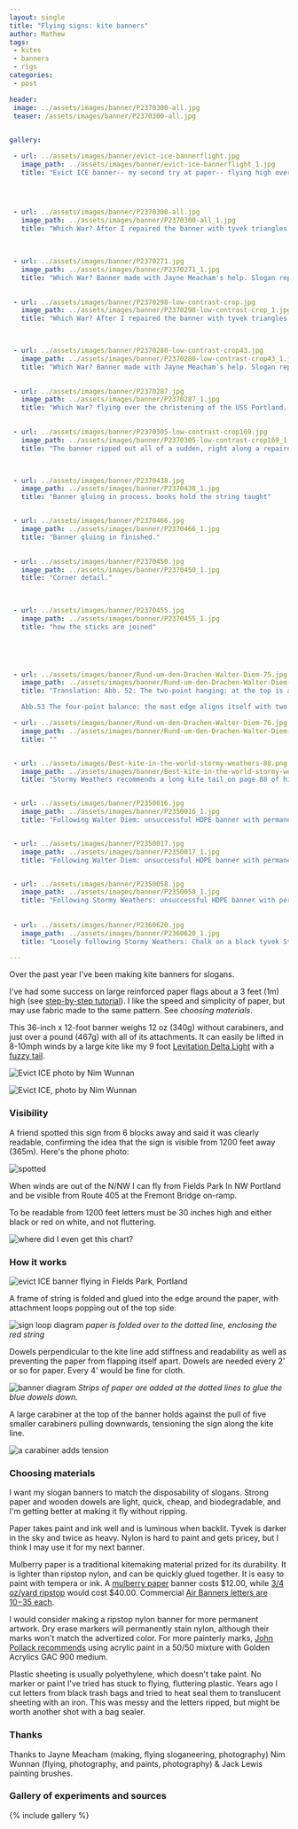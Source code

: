 ```yaml
---
layout: single
title: "Flying signs: kite banners"
author: Mathew
tags:
 - kites
 - banners
 - rigs
categories:
 - post

header:
 image: ../assets/images/banner/P2370300-all.jpg
 teaser: /assets/images/banner/P2370300-all.jpg
 

gallery:

 - url: ../assets/images/banner/evict-ice-bannerflight.jpg
   image_path: ../assets/images/banner/evict-ice-bannerflight_1.jpg
   title: "Evict ICE banner-- my second try at paper-- flying high over Fields Park, Portland. Photo Nim Wunnan."




 - url: ../assets/images/banner/P2370300-all.jpg
   image_path: ../assets/images/banner/P2370300-all_1.jpg
   title: "Which War? After I repaired the banner with tyvek triangles at each side. Original banner made with Jayne Meacham's help. Slogan represents ambivalence and confusion over a lifetime of expanding war. Photo Jayne Meacham."
   
   
   
 - url: ../assets/images/banner/P2370271.jpg
   image_path: ../assets/images/banner/P2370271_1.jpg
   title: "Which War? Banner made with Jayne Meacham's help. Slogan represents ambivalence and confusion over a lifetime of expanding war. Photo Jayne Meacham."

   
 - url: ../assets/images/banner/P2370298-low-contrast-crop.jpg
   image_path: ../assets/images/banner/P2370298-low-contrast-crop_1.jpg
   title: "Which War? After I repaired the banner with tyvek triangles at each side. Photo Jayne Meacham."
  


 - url: ../assets/images/banner/P2370280-low-contrast-crop43.jpg
   image_path: ../assets/images/banner/P2370280-low-contrast-crop43_1.jpg
   title: "Which War? Banner made with Jayne Meacham's help. Slogan represents ambivalence and confusion over a lifetime of expanding war."
   

 - url: ../assets/images/banner/P2370287.jpg
   image_path: ../assets/images/banner/P2370287_1.jpg
   title: "Which War? flying over the christening of the USS Portland. Photo Jayne Meacham."  
   

 - url: ../assets/images/banner/P2370305-low-contrast-crop169.jpg
   image_path: ../assets/images/banner/P2370305-low-contrast-crop169_1.jpg
   title: "The banner ripped out all of a sudden, right along a repaired tear. Photo Jayne Meacham."
 


 - url: ../assets/images/banner/P2370438.jpg
   image_path: ../assets/images/banner/P2370438_1.jpg
   title: "Banner gluing in process. books hold the string taught"   


 - url: ../assets/images/banner/P2370466.jpg
   image_path: ../assets/images/banner/P2370466_1.jpg
   title: "Banner gluing in finished."
   

 - url: ../assets/images/banner/P2370450.jpg
   image_path: ../assets/images/banner/P2370450_1.jpg
   title: "Corner detail."
   
   

 - url: ../assets/images/banner/P2370455.jpg
   image_path: ../assets/images/banner/P2370455_1.jpg
   title: "how the sticks are joined"
   




 - url: ../assets/images/banner/Rund-um-den-Drachen-Walter-Diem-75.jpg
   image_path: ../assets/images/banner/Rund-um-den-Drachen-Walter-Diem-75_1.jpg
   title: "Translation: Abb. 52: The two-point hanging: at the top is a stiffened mast stick. Cords are tied at the top with carabiners, which are then hung onto the kite line.

   Abb.53 The four-point balance: the mast edge aligns itself with two long cords at the ends of the mast. In the middle of these cords are carabiners to hang on the kite line."

 - url: ../assets/images/banner/Rund-um-den-Drachen-Walter-Diem-76.jpg
   image_path: ../assets/images/banner/Rund-um-den-Drachen-Walter-Diem-76_1.jpg
   title: ""


 - url: ../assets/images/Best-kite-in-the-world-stormy-weathers-88.png
   image_path: ../assets/images/banner/Best-kite-in-the-world-stormy-weathers-88_1.png
   title: "Stormy Weathers recommends a long kite tail on page 88 of his book Best Kite in the World page 88."


 - url: ../assets/images/banner/P2350016.jpg
   image_path: ../assets/images/banner/P2350016_1.jpg
   title: "Following Walter Diem: unsuccessful HDPE banner with permanent Sharpie paint marker. This marker stuck better than anything else, but flaked off in flight. The long fluttering banner was unreadable."


 - url: ../assets/images/banner/P2350017.jpg
   image_path: ../assets/images/banner/P2350017_1.jpg
   title: "Following Walter Diem: unsuccessful HDPE banner with permanent Sharpie paint marker. This marker stuck better than anything else, but flaked off in flight. The long fluttering banner was unreadable."


 - url: ../assets/images/banner/P2350058.jpg
   image_path: ../assets/images/banner/P2350058_1.jpg
   title: "Following Stormy Weathers: unsuccessful HDPE banner with permanent Sharpie paint marker as a kite tail. This marker stuck better than anything else, but flaked off in flight. The long fluttering banner was unreadable."
   
   
 - url: ../assets/images/banner/P2360620.jpg
   image_path: ../assets/images/banner/P2360620_1.jpg
   title: "Loosely following Stormy Weathers: Chalk on a black tyvek Stormy Sled, my modification of Weathers Horned Allison. This isn't visible from too far away. Letters aren't big enough."

---
```


Over the past year I've been making kite banners for slogans.

 I've had some success on large reinforced paper flags about a 3 feet (1m) high (see [step-by-step tutorial](/post/making-a-paper-banner)). I like the speed and simplicity of paper, but may use fabric made to the same pattern. See *choosing materials*.


This 36-inch x 12-foot banner weighs 12 oz (340g) without carabiners, and just over a pound (467g) with all of its attachments. It can easily be lifted in 8-10mph winds by a large kite like my 9 foot [Levitation Delta Light](https://intothewind.com/Item--i-3610) with a [fuzzy tail](https://www.gkites.com/store/). 


![Evict ICE photo by Nim Wunnan](/assets/images/banner/P2370475.jpg)


![Evict ICE, photo by Nim Wunnan](/assets/images/banner/P2370476.jpg)

### Visibility

A friend spotted this sign from 6 blocks away and said it was clearly readable, confirming the idea that the sign is visible from 1200 feet away (365m). Here's the phone photo:

![spotted](/assets/images/banner/spotted.jpg)

When winds are out of the N/NW I can fly from Fields Park In NW Portland and be visible from Route 405 at the Fremont Bridge on-ramp.

To be readable from 1200 feet letters must be 30 inches high and either black or red on white, and not fluttering.

![where did I even get this chart?](/assets/images/banner/letter_visibility_chart.jpg)



### How it works


![evict ICE banner flying in Fields Park, Portland](/assets/images/banner/evict-ice-bannerflight.jpg)


A frame of string is folded and glued into the edge around the paper, with attachment loops popping out of the top side: 

![sign loop diagram ](/assets/images/banner/bannerdiagram1.jpg)
*paper is folded over to the dotted line, enclosing the red string*

Dowels perpendicular to the kite line add stiffness and readability as well as preventing the paper from flapping itself apart. Dowels are needed every 2' or so for paper. Every 4' would be fine for cloth.

![banner diagram](/assets/images/banner/bannerdiagram2.jpg) 
*Strips of paper are added at the dotted lines to glue the blue dowels down.*

A large carabiner at the top of the banner holds against the pull of five smaller carabiners pulling downwards, tensioning the sign along the kite line.


![a carabiner adds tension](/assets/images/banner/carabiner.png)


### Choosing materials
I want my slogan banners to match the disposability of slogans. Strong paper and wooden dowels are light, quick, cheap, and biodegradable, and I'm getting better at making it fly without ripping.

Paper takes paint and ink well and is luminous when backlit. Tyvek is darker in the sky and twice as heavy. Nylon is hard to paint and gets pricey, but I think I may use it for my next banner.


Mulberry paper is a traditional kitemaking material prized for its durability. It is lighter than ripstop nylon, and can be quickly glued together.  It is easy to paint with tempera or ink. A [mulberry paper](https://www.misterart.com/paper-boards/writing-printer-paper/calligraphy-paper/aitoh-washi-paper-rolls.html) banner costs $12.00, while [3/4 oz/yard ripstop](https://goodwinds.com/sail-supplies/ripstop-nylon-fabric-22/ripstop-nylon-fabric.html) would cost $40.00. Commercial [Air Banners letters are $10-$35 each](http://www.kaixuankite.cn/product/1339717042-218812111/Advertising_flag_Airbanners.html). 

I would consider making a ripstop nylon banner for more permanent artwork. Dry erase markers will permanently stain nylon, although their marks won't match the advertized color. For more painterly marks, [John Pollack recommends](http://www.skywindworld.org/Acrylic-on-Nylon-Ripstop.pdf) using acrylic paint in a 50/50 mixture with Golden Acrylics GAC 900 medium.

Plastic sheeting is usually polyethylene, which doesn't take paint. No marker or paint I've tried has stuck to flying, fluttering plastic. Years ago I cut letters from black trash bags and tried to heat seal them to translucent sheeting with an iron. This was messy and the letters ripped, but might be worth another shot with a bag sealer.

### Thanks
Thanks to Jayne Meacham (making, flying sloganeering, photography) Nim Wunnan (flying, photography, and paints, photography) & Jack Lewis painting brushes.

### Gallery of experiments and sources

{% include gallery %}
